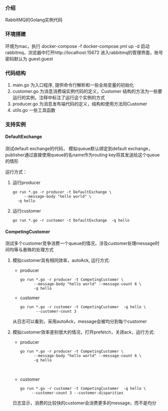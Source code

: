 ### 介绍

RabbitMQ的Golang实例代码

### 环境搭建

环境为mac，执行 docker-compose -f docker-compose.yml up -d 启动rabbitmq，浏览器中打开http://localhost:15672 进入rabbitmq的管理界面，账号密码默认为 guest:guest

### 代码结构

1. main.go 为入口程序, 提供命令行解析和一些全局变量的初始化
2. customer.go 为消息消费端实例代码的定义，Customer 结构的方法为一些要运行的实例，注释中标注了运行这个实例的方式
3. producer.go 为消息发布端代码的定义，结构和使用方法同Customer
4. utils.go 一些工具函数

### 支持实例

#### DefaultExchange

测试default exchange的代码， 模拟queue默认绑定到default exchange， publisher通过直接使用queue的名name作为routing key将其发送给这个queue的情形

运行方式：

1. 运行producer

   ```shell
   go run *.go -r producer -t DefaultExchange \
        --message-body "hello world" \
   	 -q hello
   ```

2. 运行customer

   ```shell
   go run *.go -r customer -t DefaultExchange  -q hello
   ```

#### CompetingCustomer

测试多个customer竞争消费一个queue的情况，涉及customer处理message时间均等与悬殊的处理方式

1. 模拟customer具有相同效率，autoAck, 运行方式:

   * producer

     ~~~shell
     go run *.go -r producer -t CompetingCustomer \
           --message-body "hello world" --message-count 6 \
           -q hello
     ~~~

   * customer

     ~~~shell
     go run *.go -r customer -t CompetingCustomer  -q hello \
            --customer-count 3
     ~~~

   从日志可以看到，采用autoAck，message会被均分到每个customer


2. 模拟customer效率差别很大的情况，打开prefetch，关闭ack，运行方式:

   * producer

     ~~~shell
     go run *.go -r producer -t CompetingCustomer \
           --message-body "hello world" --message-count 6 \
           -q hello
     ~~~

     ​

   * customer

     ~~~shell
     go run *.go -r customer -t CompetingCustomer  -q hello \
          --customer-count 3 --customer-disparities
     ~~~

   日志显示，消费的比较快的customer会消费更多的message，而不是均分



